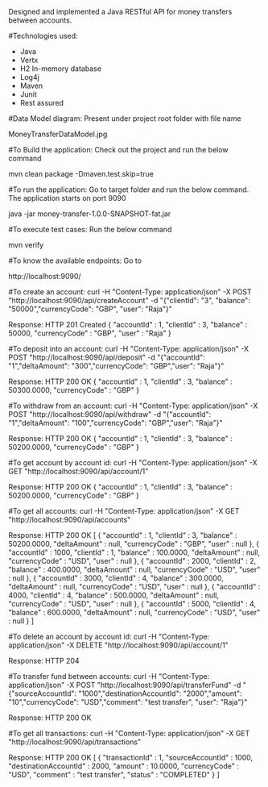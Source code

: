 Designed and implemented a Java RESTful API for money transfers between accounts.

#Technologies used:
* Java
* Vertx
* H2 In-memory database
* Log4j
* Maven
* Junit
* Rest assured

#Data Model diagram:
Present under project root folder with file name 

MoneyTransferDataModel.jpg

#To Build the application:
Check out the project and run the below command

mvn clean package -Dmaven.test.skip=true


#To run the application:
Go to target folder and run the below command. The application starts on port 9090

java -jar money-transfer-1.0.0-SNAPSHOT-fat.jar


#To execute test cases:
Run the below command

mvn verify


#To know the available endpoints:
Go to 

http://localhost:9090/


#To create an account:
curl -H "Content-Type: application/json" -X POST "http://localhost:9090/api/createAccount" -d "{\"clientId\": \"3\", \"balance\": \"50000\",\"currencyCode\": \"GBP\", \"user\": \"Raja\"}"

Response: HTTP 201 Created
{
  "accountId" : 1,
  "clientId" : 3,
  "balance" : 50000,
  "currencyCode" : "GBP",
  "user" : "Raja"
}

#To deposit into an account:
curl -H "Content-Type: application/json" -X POST "http://localhost:9090/api/deposit" -d "{\"accountId\": \"1\",\"deltaAmount\": \"300\",\"currencyCode\": \"GBP\",\"user\": \"Raja\"}"

Response: HTTP 200 OK
{
  "accountId" : 1,
  "clientId" : 3,
  "balance" : 50300.0000,
  "currencyCode" : "GBP"
}

#To withdraw from an account:
curl -H "Content-Type: application/json" -X POST "http://localhost:9090/api/withdraw" -d "{\"accountId\": \"1\",\"deltaAmount\": \"100\",\"currencyCode\": \"GBP\",\"user\": \"Raja\"}"

Response: HTTP 200 OK
{
  "accountId" : 1,
  "clientId" : 3,
  "balance" : 50200.0000,
  "currencyCode" : "GBP"
}

#To get account by account id:
curl -H "Content-Type: application/json" -X GET "http://localhost:9090/api/account/1"

Response: HTTP 200 OK
{
  "accountId" : 1,
  "clientId" : 3,
  "balance" : 50200.0000,
  "currencyCode" : "GBP"
}

#To get all accounts:
curl -H "Content-Type: application/json" -X GET "http://localhost:9090/api/accounts"

Response: HTTP 200 OK
[ {
  "accountId" : 1,
  "clientId" : 3,
  "balance" : 50200.0000,
  "deltaAmount" : null,
  "currencyCode" : "GBP",
  "user" : null
}, {
  "accountId" : 1000,
  "clientId" : 1,
  "balance" : 100.0000,
  "deltaAmount" : null,
  "currencyCode" : "USD",
  "user" : null
}, {
  "accountId" : 2000,
  "clientId" : 2,
  "balance" : 400.0000,
  "deltaAmount" : null,
  "currencyCode" : "USD",
  "user" : null
}, {
  "accountId" : 3000,
  "clientId" : 4,
  "balance" : 300.0000,
  "deltaAmount" : null,
  "currencyCode" : "USD",
  "user" : null
}, {
  "accountId" : 4000,
  "clientId" : 4,
  "balance" : 500.0000,
  "deltaAmount" : null,
  "currencyCode" : "USD",
  "user" : null
}, {
  "accountId" : 5000,
  "clientId" : 4,
  "balance" : 600.0000,
  "deltaAmount" : null,
  "currencyCode" : "USD",
  "user" : null
} ]

#To delete an account by account id:
curl -H "Content-Type: application/json" -X DELETE "http://localhost:9090/api/account/1"

Response: HTTP 204

#To transfer fund between accounts:
curl -H "Content-Type: application/json" -X POST "http://localhost:9090/api/transferFund" -d "{\"sourceAccountId\": \"1000\",\"destinationAccountId\": \"2000\",\"amount\": \"10\",\"currencyCode\": \"USD\",\"comment\": \"test transfer\",   \"user\": \"Raja\"}"

Response: HTTP 200 OK

#To get all transactions:
curl -H "Content-Type: application/json" -X GET "http://localhost:9090/api/transactions"

Response: HTTP 200 OK
[ {
  "transactionId" : 1,
  "sourceAccountId" : 1000,
  "destinationAccountId" : 2000,
  "amount" : 10.0000,
  "currencyCode" : "USD",
  "comment" : "test transfer",
  "status" : "COMPLETED"
} ]